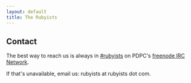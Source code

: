 ```yaml
---
layout: default
title: The Rubyists
---
```


<article id="about">
  <h2>Contact</h2>
  <p>
    The best way to reach us is always in
    <a href="http://webchat.freenode.net/?channels=rubyists&amp;uio=d4">#rubyists</a> on
    PDPC's <a href="http://freenode.net">freenode IRC Network</a>.
  </p>

  <p>
    If that's unavailable, email us: rubyists at rubyists dot com.
  </p>
</article>
